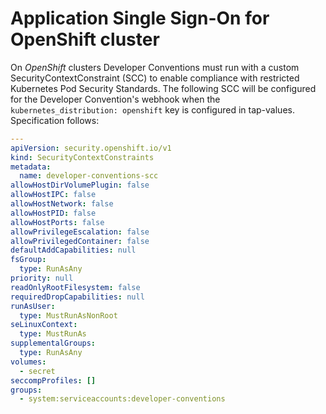 # Application Single Sign-On for OpenShift cluster

On _OpenShift_ clusters Developer Conventions must run with a custom SecurityContextConstraint (SCC) to enable compliance with restricted Kubernetes Pod Security Standards.  The following SCC will be configured for the Developer Convention's webhook when the `kubernetes_distribution: openshift` key is configured in tap-values.  Specification follows:

```yaml
---
apiVersion: security.openshift.io/v1
kind: SecurityContextConstraints
metadata:
  name: developer-conventions-scc
allowHostDirVolumePlugin: false
allowHostIPC: false
allowHostNetwork: false
allowHostPID: false
allowHostPorts: false
allowPrivilegeEscalation: false
allowPrivilegedContainer: false
defaultAddCapabilities: null
fsGroup:
  type: RunAsAny
priority: null
readOnlyRootFilesystem: false
requiredDropCapabilities: null
runAsUser:
  type: MustRunAsNonRoot
seLinuxContext:
  type: MustRunAs
supplementalGroups:
  type: RunAsAny
volumes:
  - secret
seccompProfiles: []
groups:
  - system:serviceaccounts:developer-conventions
```